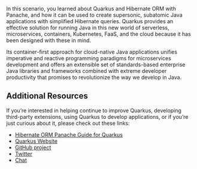 In this scenario, you learned about Quarkus and Hibernate ORM with Panache, and how it can be used to create supersonic, subatomic Java applications with simplified Hibernate queries. Quarkus provides an effective solution for running Java in this new world of serverless, microservices, containers, Kubernetes, FaaS, and the cloud because it has been designed with these in mind. 

Its container-first approach for cloud-native Java applications unifies imperative and reactive programming paradigms for microservices development and offers an extensible set of standards-based enterprise Java libraries and frameworks combined with extreme developer productivity that promises to revolutionize the way we develop in Java.

## Additional Resources

If you’re interested in helping continue to improve Quarkus, developing third-party extensions, using Quarkus to develop applications, or if you’re just curious about it, please check out these links:

* [Hibernate ORM Panache Guide for Quarkus](https://quarkus.io/guides/hibernate-orm-panache-guide)
* [Quarkus Website](http://quarkus.io/)
* [GitHub project](https://github.com/quarkusio/quarkus)
* [Twitter](https://twitter.com/QuarkusIO)
* [Chat](https://quarkusio.zulipchat.com/)
